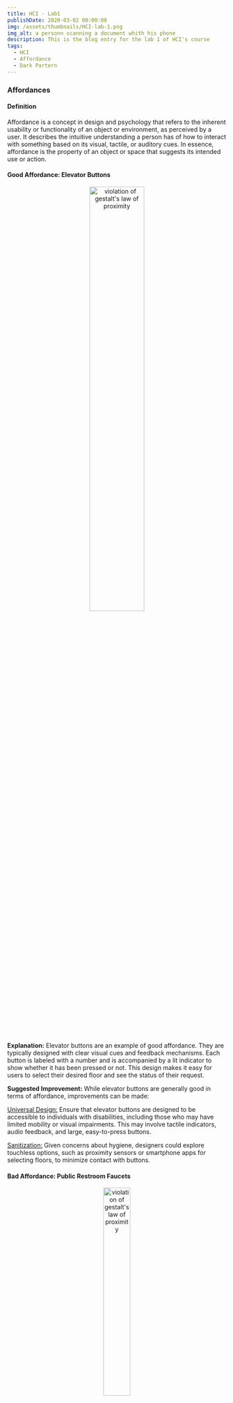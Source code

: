 ```yaml
---
title: HCI - Lab1
publishDate: 2020-03-02 00:00:00
img: /assets/thumbnails/HCI-lab-1.png
img_alt: a personn scanning a document whith his phone
description: This is the blog entry for the lab 1 of HCI's course
tags:
  - HCI
  - Affordance
  - Dark Partern
---
```



### Affordances

#### Definition
Affordance is a concept in design and psychology that refers to the inherent usability or functionality of an object or environment, as perceived by a user. It describes the intuitive understanding a person has of how to interact with something based on its visual, tactile, or auditory cues. In essence, affordance is the property of an object or space that suggests its intended use or action.

#### Good Affordance: Elevator Buttons

<div style='text-align: center;'>
    <img src='/assets/images/HCI-lab-1/affordance2.jpg' alt="violation of gestalt's law of proximity" style='width: 50%;'>
</div>

**Explanation:**
Elevator buttons are an example of good affordance. They are typically designed with clear visual cues and feedback mechanisms. Each button is labeled with a number and is accompanied by a lit indicator to show whether it has been pressed or not. This design makes it easy for users to select their desired floor and see the status of their request.

**Suggested Improvement:**
While elevator buttons are generally good in terms of affordance, improvements can be made:

<u>Universal Design:</u> Ensure that elevator buttons are designed to be accessible to individuals with disabilities, including those who may have limited mobility or visual impairments. This may involve tactile indicators, audio feedback, and large, easy-to-press buttons.

<u>Sanitization:</u> Given concerns about hygiene, designers could explore touchless options, such as proximity sensors or smartphone apps for selecting floors, to minimize contact with buttons.

#### Bad Affordance: Public Restroom Faucets

<div style='text-align: center;'>
    <img src='/assets/images/HCI-lab-1/affordance.png' alt="violation of gestalt's law of proximity" style='width: 35%;'>
</div>

**Explanation:**
In some public restrooms, the faucets have bad affordances. They often lack clear visual cues or markings to indicate how to activate them. Users may struggle to figure out whether they need to push, pull, twist, or wave their hands in front of the faucet to make it work, leading to confusion and frustration.

**Suggested Improvement:**
To improve this bad affordance, designers could consider:

<u>Clear Markings:</u> Add clear and simple instructions or symbols next to the faucet to indicate how it should be activated. For example, an icon showing a hand under the faucet to indicate that it's motion-activated.

<u>Consistency:</u> Make sure the activation method is consistent across all faucets in a facility. If motion sensors are used, ensure they are properly calibrated and responsive.

--- 

### Gestalt Law

#### Definition
Gestalt laws are principles of perceptual organization that help us understand how humans naturally group elements together to form meaningful patterns. When applied correctly, these principles can enhance user experiences.

#### Website Navigation - Proximity

<div style='text-align: center;'>
    <img src='/assets/images/HCI-lab-1/gestalt1.png' alt="violation of gestalt's law of proximity" style='width: 50%;'>
</div>

**Issue:**
On a news website, headlines and links to related articles are often placed too closely together. This violates the Gestalt principle of proximity, which states that objects that are close to each other are perceived as related. In this case, the close proximity of headlines and links can confuse users, making it unclear whether the links are part of the current article or related to other topics.

**Suggested Improvement:**
To correct this issue, the website could:

<u>Increase Spacing:</u> Add more space between the main article content and related links to visually separate them. This would make it clear that the links are not directly related to the current article.

<u>Visual Cues:</u> Use visual cues like borders, background colors, or icons to differentiate the related links from the main content. This helps users quickly identify which elements are related and which are not.

#### Mobile App Iconography - Similarity

<div style='text-align: center;'>
    <img src='/assets/images/HCI-lab-1/gestalt2.png' alt="violation of gestalt's law of similarity" style='width: 50%;'>
</div>

**Issue:**
In a mobile weather app, the icons for different weather conditions (e.g., sunny, rainy, cloudy) share similar shapes and colors. This violates the Gestalt principle of similarity, which states that similar elements are perceived as related. Users might have difficulty distinguishing between these icons, especially those with color vision deficiencies, leading to confusion about the current weather conditions.

**Suggested Improvement:**
To correct this issue, the app could:

<u>Distinct Icons:</u> Redesign the icons to have distinct shapes and colors for each weather condition. For instance, use a bright sun icon for sunny weather, a cloud with raindrops for rainy weather, and a partly cloudy icon for cloudy conditions. This ensures that users can easily differentiate between them.

<u>Accessibility Considerations:</u> Ensure that the color choices and icon designs are accessible to users with color vision deficiencies. Use high-contrast colors and consider using patterns or textures in addition to color to convey information.

---

### Dark pattern

#### Difficulty of Refusing Cookies on Websites

<div style='display: flex; justify-content: center;'>
    <img src='/assets/images/HCI-lab-1/cookie1.png' alt='cookie picture' style='width: 30%;'>
    <img src='/assets/images/HCI-lab-1/cookie2.png' alt='cookie picture' style='width: 30%; margin-left: 10px;'>
</div>

**Dark Design Pattern:**
Many websites employ dark patterns to make it challenging for users to refuse cookies or tracking. They often present cookie consent dialogs with a prominent "Accept" button and a less noticeable or unclear "Decline" or "Manage Preferences" option. This nudges users towards accepting cookies without fully understanding the implications.

**Redesign to Achieve the Opposite:**
To promote transparency and user empowerment in cookie consent dialogs, redesign them as follows:

<u>Clear Choices:</u> Clearly present users with distinct choices for managing cookies, such as "Accept All Cookies," "Accept Necessary Cookies Only," and "Customize Preferences." Use plain language to explain the purpose of each choice.

<u>No Pre-selection:</u> Do not pre-select any option, including the "Accept All Cookies" choice. Leave all options unselected by default, ensuring users actively make a choice.

<u>Educational Information:</u> Include a link to a clear and easily accessible privacy policy that explains the types of cookies used and their purposes. Provide users with the information they need to make an informed decision.

#### Pop-up Download Link on YouTube Videos

<div style='text-align:center;'>
    <img src='/assets/images/HCI-lab-1/youtube.png' alt='youtube dark pattern' style='width: 70%;'>
</div>

**Dark Design Pattern:**
On YouTube, a common dark pattern is the pop-up download link that appears when users attempt to skip an advertisement after a 5-second timer. This link can be misleading, as users expect to skip the ad but are instead prompted to download a potentially unwanted file.

**Redesign to Achieve the Opposite:**
To promote transparency and user empowerment in this scenario, redesign the interaction as follows:

<u>Clear and Predictable Behavior:</u> Ensure that clicking the "Skip Ad" button leads to the expected action of skipping the advertisement, without any pop-up download links. Keep the user's intent aligned with the outcome.

<u>Download Confirmation:</u> If there is a legitimate need to offer a download link, such as for an app or content related to the video, present it clearly and separately, not as a pop-up. Ask for explicit user consent before initiating any downloads.

<u>Educational Prompts:</u> Display brief educational prompts that inform users about how to avoid unwanted downloads and stay safe online. These prompts can encourage users to be cautious when encountering download links.